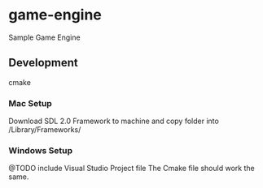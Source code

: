 # game-engine
Sample Game Engine


## Development

cmake

### Mac Setup

Download SDL 2.0 Framework to machine and copy folder into /Library/Frameworks/

### Windows Setup
@TODO include Visual Studio Project file
The Cmake file should work the same.